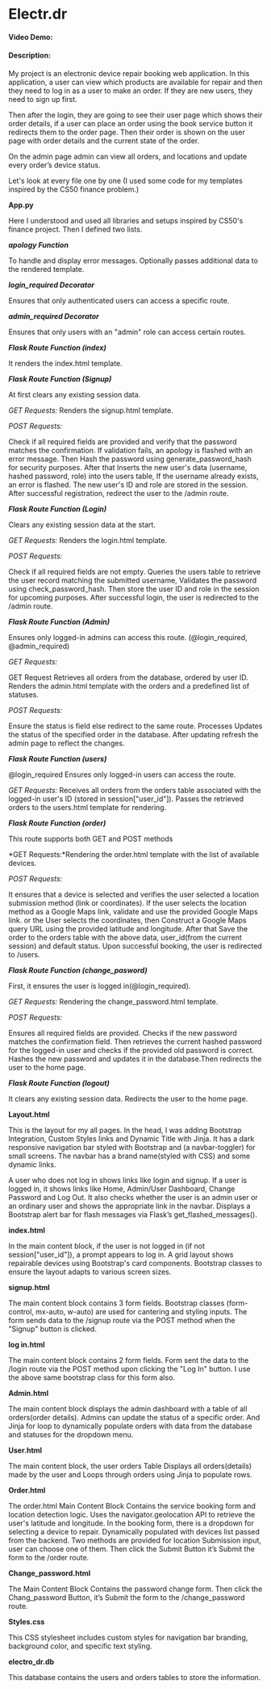 
# Electr.dr

#### Video Demo:
#### Description:
My project is an electronic device repair booking web application. In this application, a user can view which products are available for repair and then they need to log in as a user to make an order. If they are new users, they need to sign up first.

Then after the login, they are going to see their user page which shows their order details, if a user can place an order using the book service button it redirects them to the order page. Then their order is shown on the user page with order details and the current state of the order.

On the admin page admin can view all orders, and locations and update every order’s device status.

Let's look at every file one by one
(I used some code for my templates inspired by the CS50 finance problem.)

**App.py**

Here I understood and used all libraries and setups inspired by CS50's finance project.
Then I defined two lists.

***apology Function***

To handle and display error messages. Optionally passes additional data to the rendered template.

***login_required Decorator***

Ensures that only authenticated users can access a specific route.

***admin_required Decorator***

Ensures that only users with an "admin" role can access certain routes.

***Flask Route Function (index)***

It renders the index.html template.



***Flask Route Function (Signup)***

At first clears any existing session data.

*GET Requests:* Renders the signup.html template.

*POST Requests:*

Check if all required fields are provided and verify that the password matches the confirmation. If validation fails, an apology is flashed with an error message. Then Hash the password using generate_password_hash for security purposes. After that Inserts the new user's data (username, hashed password, role) into the users table, If the username already exists, an error is flashed. The new user's ID and role are stored in the session. After successful registration, redirect the user to the /admin route.

***Flask Route Function (Login)***

Clears any existing session data at the start.

*GET Requests:* Renders the login.html template.

*POST Requests:*

Check if all required fields are not empty. Queries the users table to retrieve the user record matching the submitted username, Validates the password using check_password_hash. Then store the user ID and role in the session for upcoming purposes. After successful login, the user is redirected to the /admin route.

***Flask Route Function (Admin)***

Ensures only logged-in admins can access this route. (@login_required, @admin_required)

*GET Requests:*

GET Request Retrieves all orders from the database, ordered by user ID. Renders the admin.html template with the orders and a predefined list of statuses.

*POST Requests:*

Ensure the status is field else redirect to the same route. Processes Updates the status of the specified order in the database.  After updating refresh the admin page to reflect the changes.



***Flask Route Function (users)***

@login_required Ensures only logged-in users can access the route.

*GET Requests:*
Receives all orders from the orders table associated with the logged-in user's ID (stored in session["user_id"]). Passes the retrieved orders to the users.html template for rendering.



***Flask Route Function (order)***

This route supports both GET and POST methods

*GET Requests:*Rendering the order.html template with the list of available devices.


*POST Requests:*

It ensures that a device is selected and verifies the user selected a location submission method (link or coordinates). If the user selects the location method as a Google Maps link, validate and use the provided Google Maps link. or the User selects the coordinates, then Construct a Google Maps query URL using the provided latitude and longitude. After that Save the order to the orders table with the above data, user_id(from the current session) and default status. Upon successful booking, the user is redirected to /users.

***Flask Route Function (change_pasword)***

First, it ensures the user is logged in(@login_required).

*GET Requests:* Rendering the change_password.html template.


*POST Requests:*

Ensures all required fields are provided. Checks if the new password matches the confirmation field. Then retrieves the current hashed password for the logged-in user and checks if the provided old password is correct. Hashes the new password and updates it in the database.Then redirects the user to the home page.

***Flask Route Function (logout)***

It clears any existing session data. Redirects the user to the home page.



**Layout.html**

This is the layout for my all pages. In the head, I was adding Bootstrap Integration, Custom Styles links and Dynamic Title with Jinja. It has a dark responsive navigation bar styled with Bootstrap and (a navbar-toggler) for small screens. The navbar has a brand name(styled with CSS) and some dynamic links.

A user who does not log in shows links like login and signup. If a user is logged in, it shows links like Home, Admin/User Dashboard, Change Password and Log Out. It also checks whether the user is an admin user or an ordinary user and shows the appropriate link in the navbar. Displays a Bootstrap alert bar for flash messages via Flask’s get_flashed_messages().

**index.html**

In the main content block, if the user is not logged in (if not session["user_id"]), a prompt appears to log in. A grid layout shows repairable devices using Bootstrap's card components. Bootstrap classes to ensure the layout adapts to various screen sizes.

**signup.html**

The main content block contains 3 form fields. Bootstrap classes (form-control, mx-auto, w-auto) are used for cantering and styling inputs. The form sends data to the /signup route via the POST method when the "Signup" button is clicked.

**log in.html**

The main content block contains 2 form fields. Form sent the data to the /login route via the POST method upon clicking the "Log In" button. I use the above same bootstrap class for this form also.

**Admin.html**

The main content block displays the admin dashboard with a table of all orders(order details). Admins can update the status of a specific order. And Jinja for loop to dynamically populate orders with data from the database and statuses for the dropdown menu.

**User.html**

The main content block, the user orders Table Displays all orders(details) made by the user and  Loops through orders using Jinja to populate rows.

**Order.html**

The order.html Main Content Block Contains the service booking form and location detection logic. Uses the navigator.geolocation API to retrieve the user's latitude and longitude. In the booking form, there is a dropdown for selecting a device to repair. Dynamically populated with devices list passed from the backend. Two methods are provided for location  Submission input, user can choose one of them. Then click the Submit Button it’s Submit the form to the /order route.

**Change_password.html**

The Main Content Block Contains the password change form. Then click the Chang_password Button, it’s Submit the form to the /change_password route.

**Styles.css**

This  CSS stylesheet includes custom styles for navigation bar branding, background color, and specific text styling.

**electro_dr.db**

This database contains the users and orders tables to store the information.

